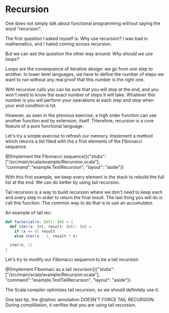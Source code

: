 # Recursion

One does not simply talk about functional programming without saying the word "recursion".

The first question I asked myself is: Why use recursion?
I was bad in mathematics, and I hated coming across recursion.

But we can ask the question the other way around: 
_Why should we use loops?_

Loops are the consequence of iterative design: we go from one step to another. In lower level languages, we have to define the number of steps we want to run without any real proof that this number is the right one.

With recursive calls you can be sure that you will stop at the end, and you won't need to know the exact number of steps it will take. Whatever this number is you will perform your operations at each step and stop when your end condition is hit.

However, as seen in the previous exercise, a high order function can use another function and by extension, itself.
THerefore, recursion is a core feature of a pure functional language.

Let's try a simple exercise to refresh our memory. Implement a method which returns a list filled with the x first elements of the Fibonacci sequence.

@[Implement the Fibonacci sequence]({"stubs":["/src/main/scala/example/Recursion.scala"], "command":"example.TestRecursion", "layout": "aside"})

With this first example, we keep every element in the stack to rebuild the full list at the end.
We can do better by using tail recursion.

Tail recursion is a way to build recursion where we don't need to keep each and every step in order to return the final result.
The last thing you will do is call this function. The common way to do that is to use an accumulator.

An example of tail rec:
```scala
def factorial(n: Int): Int = {
  def iter(x: Int, result: Int): Int =
    if (x == 0) result
    else iter(x - 1, result * x)

  iter(n, 1)
}
```

Let's try to modify our Fibonacci sequence to be a tail recursion

@[Implement Fibonnaci as a tail recursion]({"stubs":["/src/main/scala/example/Recursion.scala"], "command":"example.TestTailRecursion", "layout": "aside"})

The Scala compiler optimizes tail recursion, so we should definitely use it.

One last tip, the @tailrec annotation DOESN'T FORCE TAIL RECURSION. During compililation, it verifies that you are using tail recursion.
